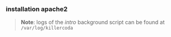 
### installation apache2


> <strong>Note</strong>: logs of the *intro* background script can be found at `/var/log/killercoda`


